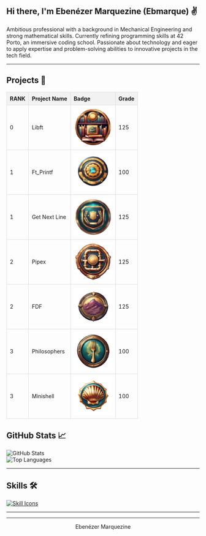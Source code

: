 <!-- Introduction -->
## Hi there, I'm Ebenézer Marquezine (Ebmarque) ✌

Ambitious professional with a background in Mechanical Engineering and strong
mathematical skills. Currently refining programming skills at 42 Porto, an 
immersive coding school. Passionate about technology and eager to apply expertise
and problem-solving abilities to innovative projects in the tech field.

---

## Projects 🚀

<!-- | RANK | Project Name | | Grade |
|--------------|-|------|-------------|
| 0 | Libft | <img src="https://github.com/ebmarque/ebmarque/blob/main/.badges/Libft.png.png" width="100" height="100"> | 125 |
| 1 | Ft_Printf | <img src="https://github.com/ebmarque/ebmarque/blob/main/.badges/Printf.png.png" width="100" height="100"> | 100 |
| 1 | Get Next Line | <img src="https://github.com/ebmarque/ebmarque/blob/main/.badges/Gnl.ng.png" width="100" height="100"> | 125 |
| 2 | Pipex | <img src="https://github.com/ebmarque/ebmarque/blob/main/.badges/Pipex.png.png" width="100" height="100"> | 125 |
| 2 | FDF | <img src="https://github.com/ebmarque/ebmarque/blob/main/.badges/Fdf.png.png" width="100" height="100"> | 125 |
| 3 | Philosophers | <img src="https://github.com/ebmarque/ebmarque/blob/main/.badges/Philosophers.png.png" width="100" height="100"> | 100 |
| 3 | Minishell | <img src="https://github.com/ebmarque/ebmarque/blob/main/.badges/Minishell.png.png" width="100" height="100"> | 100 | -->

<style>
  table {
    border-collapse: collapse;
    width: 100%;
  }
  th, td {
    border: 1px solid #dddddd;
    text-align: left;
    padding: 8px;
  }
  th {
    background-color: #f2f2f2;
  }
  img {
    display: block;
    margin: 0 auto;
  }
</style>

| RANK | Project Name | Badge | Grade |
|------|--------------|-------|-------|
| 0    | Libft        | <img src="https://github.com/ebmarque/ebmarque/blob/main/.badges/Libft.png.png" width="100" height="100"> | 125   |
| 1    | Ft_Printf    | <img src="https://github.com/ebmarque/ebmarque/blob/main/.badges/Printf.png.png" width="100" height="100"> | 100   |
| 1    | Get Next Line | <img src="https://github.com/ebmarque/ebmarque/blob/main/.badges/Gnl.ng.png" width="100" height="100"> | 125 |
| 2    | Pipex        | <img src="https://github.com/ebmarque/ebmarque/blob/main/.badges/Pipex.png.png" width="100" height="100"> | 125   |
| 2    | FDF          | <img src="https://github.com/ebmarque/ebmarque/blob/main/.badges/Fdf.png.png" width="100" height="100"> | 125   |
| 3    | Philosophers | <img src="https://github.com/ebmarque/ebmarque/blob/main/.badges/Philosophers.png.png" width="100" height="100"> | 100 |
| 3    | Minishell    | <img src="https://github.com/ebmarque/ebmarque/blob/main/.badges/Minishell.png.png" width="100" height="100"> | 100 |

<!-- Social Media Badges -->

<!-- Stats and Tools -->
## GitHub Stats 📈

![GitHub Stats](https://github-readme-stats.vercel.app/api?username=ebmarque&show_icons=true&theme=transparent&include_all_commits=true&count_private=true)
![Top Languages](https://github-readme-stats.vercel.app/api/top-langs/?username=ebmarque&layout=compact&langs_count=10&theme=transparent)

---

## Skills 🛠️

[![Skill Icons](https://skillicons.dev/icons?i=git,linux,windows,c,cpp,vim,vscode,bash,github)](https://skillicons.dev)

---



---

<!-- Footer -->
<p align="center">
 Ebenézer Marquezine
</p>
